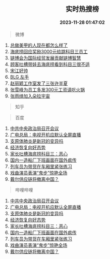 <div align="center"><h2>实时热搜榜</h2><h4>2023-11-28 01:47:02</h4></div>

> 微博  

1. [总做美甲的人现在都怎么样了](https://s.weibo.com/weibo?q=%23%E6%80%BB%E5%81%9A%E7%BE%8E%E7%94%B2%E7%9A%84%E4%BA%BA%E7%8E%B0%E5%9C%A8%E9%83%BD%E6%80%8E%E4%B9%88%E6%A0%B7%E4%BA%86%23&t=31&band_rank=1&Refer=top)<br />
2. [海底捞回应奖励3000元给跳科目三员工](https://s.weibo.com/weibo?q=%23%E6%B5%B7%E5%BA%95%E6%8D%9E%E5%9B%9E%E5%BA%94%E5%A5%96%E5%8A%B13000%E5%85%83%E7%BB%99%E8%B7%B3%E7%A7%91%E7%9B%AE%E4%B8%89%E5%91%98%E5%B7%A5%23&t=31&band_rank=2&Refer=top)<br />
3. [链博会为国际经贸发展贡献链博智慧](https://s.weibo.com/weibo?q=%23%E9%93%BE%E5%8D%9A%E4%BC%9A%E4%B8%BA%E5%9B%BD%E9%99%85%E7%BB%8F%E8%B4%B8%E5%8F%91%E5%B1%95%E8%B4%A1%E7%8C%AE%E9%93%BE%E5%8D%9A%E6%99%BA%E6%85%A7%23&t=31&band_rank=3&Refer=top)<br />
4. [顾客吐槽带娃去海底捞看到科目三很不适](https://s.weibo.com/weibo?q=%23%E9%A1%BE%E5%AE%A2%E5%90%90%E6%A7%BD%E5%B8%A6%E5%A8%83%E5%8E%BB%E6%B5%B7%E5%BA%95%E6%8D%9E%E7%9C%8B%E5%88%B0%E7%A7%91%E7%9B%AE%E4%B8%89%E5%BE%88%E4%B8%8D%E9%80%82%23&t=31&band_rank=4&Refer=top)<br />
5. [宋江好帅](https://s.weibo.com/weibo?q=%E5%AE%8B%E6%B1%9F%E5%A5%BD%E5%B8%85&t=31&band_rank=5&Refer=top)<br />
6. [BLG 左手](https://s.weibo.com/weibo?q=BLG%20%E5%B7%A6%E6%89%8B&t=31&band_rank=6&Refer=top)<br />
7. [赵丽颖工作室发了三张许半夏](https://s.weibo.com/weibo?q=%23%E8%B5%B5%E4%B8%BD%E9%A2%96%E5%B7%A5%E4%BD%9C%E5%AE%A4%E5%8F%91%E4%BA%86%E4%B8%89%E5%BC%A0%E8%AE%B8%E5%8D%8A%E5%A4%8F%23&t=31&band_rank=7&Refer=top)<br />
8. [张雪峰为员工多发300元工资请吃火锅](https://s.weibo.com/weibo?q=%23%E5%BC%A0%E9%9B%AA%E5%B3%B0%E4%B8%BA%E5%91%98%E5%B7%A5%E5%A4%9A%E5%8F%91300%E5%85%83%E5%B7%A5%E8%B5%84%E8%AF%B7%E5%90%83%E7%81%AB%E9%94%85%23&t=31&band_rank=8&Refer=top)<br />
9. [张雨绮加入朵拉宇宙](https://s.weibo.com/weibo?q=%23%E5%BC%A0%E9%9B%A8%E7%BB%AE%E5%8A%A0%E5%85%A5%E6%9C%B5%E6%8B%89%E5%AE%87%E5%AE%99%23&t=31&band_rank=9&Refer=top)<br />

> 知乎  


> 百度  

1. [中共中央政治局召开会议](https://www.baidu.com/s?wd=%E4%B8%AD%E5%85%B1%E4%B8%AD%E5%A4%AE%E6%94%BF%E6%B2%BB%E5%B1%80%E5%8F%AC%E5%BC%80%E4%BC%9A%E8%AE%AE&sa=fyb_news&rsv_dl=fyb_news)<br />
2. [广电总局：电视开机应默认全屏直播](https://www.baidu.com/s?wd=%E5%B9%BF%E7%94%B5%E6%80%BB%E5%B1%80%EF%BC%9A%E7%94%B5%E8%A7%86%E5%BC%80%E6%9C%BA%E5%BA%94%E9%BB%98%E8%AE%A4%E5%85%A8%E5%B1%8F%E7%9B%B4%E6%92%AD&sa=fyb_news&rsv_dl=fyb_news)<br />
3. [支原体肺炎是新冠的变异吗](https://www.baidu.com/s?wd=%E6%94%AF%E5%8E%9F%E4%BD%93%E8%82%BA%E7%82%8E%E6%98%AF%E6%96%B0%E5%86%A0%E7%9A%84%E5%8F%98%E5%BC%82%E5%90%97&sa=fyb_news&rsv_dl=fyb_news)<br />
4. [经济恢复向好态势](https://www.baidu.com/s?wd=%E7%BB%8F%E6%B5%8E%E6%81%A2%E5%A4%8D%E5%90%91%E5%A5%BD%E6%80%81%E5%8A%BF&sa=fyb_news&rsv_dl=fyb_news)<br />
5. [家长吐槽海底捞科目三：恶心](https://www.baidu.com/s?wd=%E5%AE%B6%E9%95%BF%E5%90%90%E6%A7%BD%E6%B5%B7%E5%BA%95%E6%8D%9E%E7%A7%91%E7%9B%AE%E4%B8%89%EF%BC%9A%E6%81%B6%E5%BF%83&sa=fyb_news&rsv_dl=fyb_news)<br />
6. [国内一造船厂下班画面在国外疯传](https://www.baidu.com/s?wd=%E5%9B%BD%E5%86%85%E4%B8%80%E9%80%A0%E8%88%B9%E5%8E%82%E4%B8%8B%E7%8F%AD%E7%94%BB%E9%9D%A2%E5%9C%A8%E5%9B%BD%E5%A4%96%E7%96%AF%E4%BC%A0&sa=fyb_news&rsv_dl=fyb_news)<br />
7. [列车员为带货在车厢里紧张练习](https://www.baidu.com/s?wd=%E5%88%97%E8%BD%A6%E5%91%98%E4%B8%BA%E5%B8%A6%E8%B4%A7%E5%9C%A8%E8%BD%A6%E5%8E%A2%E9%87%8C%E7%B4%A7%E5%BC%A0%E7%BB%83%E4%B9%A0&sa=fyb_news&rsv_dl=fyb_news)<br />
8. [戏曲演员表演“鬼步”惊艳全场](https://www.baidu.com/s?wd=%E6%88%8F%E6%9B%B2%E6%BC%94%E5%91%98%E8%A1%A8%E6%BC%94%E2%80%9C%E9%AC%BC%E6%AD%A5%E2%80%9D%E6%83%8A%E8%89%B3%E5%85%A8%E5%9C%BA&sa=fyb_news&rsv_dl=fyb_news)<br />
9. [戴尔供应链将撤离中国？](https://www.baidu.com/s?wd=%E6%88%B4%E5%B0%94%E4%BE%9B%E5%BA%94%E9%93%BE%E5%B0%86%E6%92%A4%E7%A6%BB%E4%B8%AD%E5%9B%BD%EF%BC%9F&sa=fyb_news&rsv_dl=fyb_news)<br />

> 哔哩哔哩  

1. [中共中央政治局召开会议](https://www.baidu.com/s?wd=%E4%B8%AD%E5%85%B1%E4%B8%AD%E5%A4%AE%E6%94%BF%E6%B2%BB%E5%B1%80%E5%8F%AC%E5%BC%80%E4%BC%9A%E8%AE%AE&sa=fyb_news&rsv_dl=fyb_news)<br />
2. [广电总局：电视开机应默认全屏直播](https://www.baidu.com/s?wd=%E5%B9%BF%E7%94%B5%E6%80%BB%E5%B1%80%EF%BC%9A%E7%94%B5%E8%A7%86%E5%BC%80%E6%9C%BA%E5%BA%94%E9%BB%98%E8%AE%A4%E5%85%A8%E5%B1%8F%E7%9B%B4%E6%92%AD&sa=fyb_news&rsv_dl=fyb_news)<br />
3. [支原体肺炎是新冠的变异吗](https://www.baidu.com/s?wd=%E6%94%AF%E5%8E%9F%E4%BD%93%E8%82%BA%E7%82%8E%E6%98%AF%E6%96%B0%E5%86%A0%E7%9A%84%E5%8F%98%E5%BC%82%E5%90%97&sa=fyb_news&rsv_dl=fyb_news)<br />
4. [经济恢复向好态势](https://www.baidu.com/s?wd=%E7%BB%8F%E6%B5%8E%E6%81%A2%E5%A4%8D%E5%90%91%E5%A5%BD%E6%80%81%E5%8A%BF&sa=fyb_news&rsv_dl=fyb_news)<br />
5. [家长吐槽海底捞科目三：恶心](https://www.baidu.com/s?wd=%E5%AE%B6%E9%95%BF%E5%90%90%E6%A7%BD%E6%B5%B7%E5%BA%95%E6%8D%9E%E7%A7%91%E7%9B%AE%E4%B8%89%EF%BC%9A%E6%81%B6%E5%BF%83&sa=fyb_news&rsv_dl=fyb_news)<br />
6. [国内一造船厂下班画面在国外疯传](https://www.baidu.com/s?wd=%E5%9B%BD%E5%86%85%E4%B8%80%E9%80%A0%E8%88%B9%E5%8E%82%E4%B8%8B%E7%8F%AD%E7%94%BB%E9%9D%A2%E5%9C%A8%E5%9B%BD%E5%A4%96%E7%96%AF%E4%BC%A0&sa=fyb_news&rsv_dl=fyb_news)<br />
7. [列车员为带货在车厢里紧张练习](https://www.baidu.com/s?wd=%E5%88%97%E8%BD%A6%E5%91%98%E4%B8%BA%E5%B8%A6%E8%B4%A7%E5%9C%A8%E8%BD%A6%E5%8E%A2%E9%87%8C%E7%B4%A7%E5%BC%A0%E7%BB%83%E4%B9%A0&sa=fyb_news&rsv_dl=fyb_news)<br />
8. [戏曲演员表演“鬼步”惊艳全场](https://www.baidu.com/s?wd=%E6%88%8F%E6%9B%B2%E6%BC%94%E5%91%98%E8%A1%A8%E6%BC%94%E2%80%9C%E9%AC%BC%E6%AD%A5%E2%80%9D%E6%83%8A%E8%89%B3%E5%85%A8%E5%9C%BA&sa=fyb_news&rsv_dl=fyb_news)<br />
9. [戴尔供应链将撤离中国？](https://www.baidu.com/s?wd=%E6%88%B4%E5%B0%94%E4%BE%9B%E5%BA%94%E9%93%BE%E5%B0%86%E6%92%A4%E7%A6%BB%E4%B8%AD%E5%9B%BD%EF%BC%9F&sa=fyb_news&rsv_dl=fyb_news)<br />
